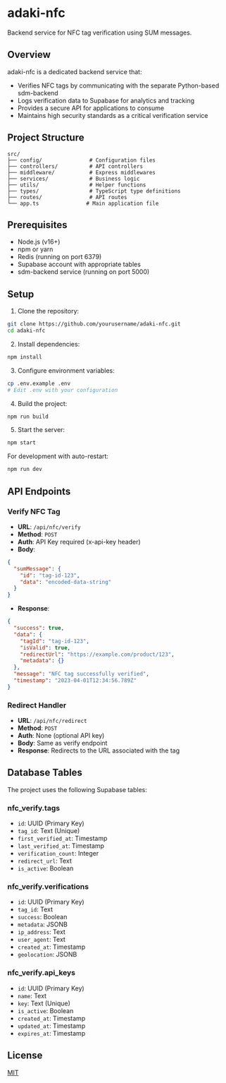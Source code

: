 # adaki-nfc

Backend service for NFC tag verification using SUM messages.

## Overview

adaki-nfc is a dedicated backend service that:

- Verifies NFC tags by communicating with the separate Python-based sdm-backend
- Logs verification data to Supabase for analytics and tracking
- Provides a secure API for applications to consume
- Maintains high security standards as a critical verification service

## Project Structure

```
src/
├── config/               # Configuration files
├── controllers/          # API controllers
├── middleware/           # Express middlewares
├── services/             # Business logic
├── utils/                # Helper functions
├── types/                # TypeScript type definitions
├── routes/               # API routes
└── app.ts               # Main application file
```

## Prerequisites

- Node.js (v16+)
- npm or yarn
- Redis (running on port 6379)
- Supabase account with appropriate tables
- sdm-backend service (running on port 5000)

## Setup

1. Clone the repository:

```bash
git clone https://github.com/yourusername/adaki-nfc.git
cd adaki-nfc
```

2. Install dependencies:

```bash
npm install
```

3. Configure environment variables:

```bash
cp .env.example .env
# Edit .env with your configuration
```

4. Build the project:

```bash
npm run build
```

5. Start the server:

```bash
npm start
```

For development with auto-restart:

```bash
npm run dev
```

## API Endpoints

### Verify NFC Tag

- **URL**: `/api/nfc/verify`
- **Method**: `POST`
- **Auth**: API Key required (x-api-key header)
- **Body**:

```json
{
  "sumMessage": {
    "id": "tag-id-123",
    "data": "encoded-data-string"
  }
}
```

- **Response**:

```json
{
  "success": true,
  "data": {
    "tagId": "tag-id-123",
    "isValid": true,
    "redirectUrl": "https://example.com/product/123",
    "metadata": {}
  },
  "message": "NFC tag successfully verified",
  "timestamp": "2023-04-01T12:34:56.789Z"
}
```

### Redirect Handler

- **URL**: `/api/nfc/redirect`
- **Method**: `POST`
- **Auth**: None (optional API key)
- **Body**: Same as verify endpoint
- **Response**: Redirects to the URL associated with the tag

## Database Tables

The project uses the following Supabase tables:

### nfc_verify.tags

- `id`: UUID (Primary Key)
- `tag_id`: Text (Unique)
- `first_verified_at`: Timestamp
- `last_verified_at`: Timestamp
- `verification_count`: Integer
- `redirect_url`: Text
- `is_active`: Boolean

### nfc_verify.verifications

- `id`: UUID (Primary Key)
- `tag_id`: Text
- `success`: Boolean
- `metadata`: JSONB
- `ip_address`: Text
- `user_agent`: Text
- `created_at`: Timestamp
- `geolocation`: JSONB

### nfc_verify.api_keys

- `id`: UUID (Primary Key)
- `name`: Text
- `key`: Text (Unique)
- `is_active`: Boolean
- `created_at`: Timestamp
- `updated_at`: Timestamp
- `expires_at`: Timestamp

## License

[MIT](LICENSE)
